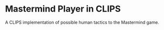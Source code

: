 # Mastermind Player in CLIPS
A CLIPS implementation of possible human tactics to the Mastermind game.
